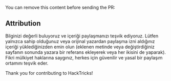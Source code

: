 You can remove this content before sending the PR:

## Attribution
Bilginizi değerli buluyoruz ve içeriği paylaşmanızı teşvik ediyoruz. Lütfen yalnızca sahip olduğunuz veya orijinal yazardan paylaşma izni aldığınız içeriği yüklediğinizden emin olun (eklenen metinde veya değiştirdiğiniz sayfanın sonunda yazara bir referans ekleyerek veya her ikisini de yaparak). Fikri mülkiyet haklarına saygınız, herkes için güvenilir ve yasal bir paylaşım ortamını teşvik eder.

Thank you for contributing to HackTricks!
